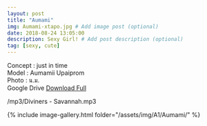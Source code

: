```yaml
---
layout: post
title: "Aumami"
img: Aumami-xtapo.jpg # Add image post (optional)
date: 2018-08-24 13:05:00
description: Sexy Girl! # Add post description (optional)
tag: [sexy, cute]
---
```

Concept : just in time  
Model : Aumamii Upaiprom   
Photo : น.ม.        
Google Drive [Download Full](http://gestyy.com/e0Gqid)            

/mp3/Diviners - Savannah.mp3

{% include image-gallery.html folder="/assets/img/A1/Aumami/" %}
